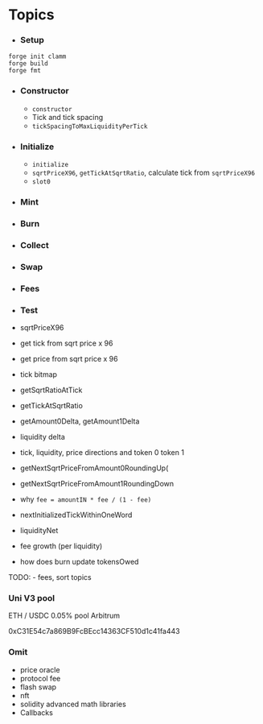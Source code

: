 # Topics

-   ### Setup

```shell
forge init clamm
forge build
forge fmt
```

-   ### Constructor
    -   `constructor`
    -   Tick and tick spacing
    -   `tickSpacingToMaxLiquidityPerTick`
-   ### Initialize
    -   `initialize`
    -   `sqrtPriceX96`, `getTickAtSqrtRatio`, calculate tick from `sqrtPriceX96`
    -   `slot0`
-   ### Mint
-   ### Burn
-   ### Collect
-   ### Swap
-   ### Fees
-   ### Test

-   sqrtPriceX96
-   get tick from sqrt price x 96
-   get price from sqrt price x 96
-   tick bitmap
-   getSqrtRatioAtTick
-   getTickAtSqrtRatio
-   getAmount0Delta, getAmount1Delta
-   liquidity delta
-   tick, liquidity, price directions and token 0 token 1
-   getNextSqrtPriceFromAmount0RoundingUp(
-   getNextSqrtPriceFromAmount1RoundingDown
-   why `fee = amountIN * fee / (1 - fee)`
-   nextInitializedTickWithinOneWord
-   liquidityNet
-   fee growth (per liquidity)
-   how does burn update tokensOwed

TODO: - fees, sort topics

### Uni V3 pool

ETH / USDC 0.05% pool Arbitrum

0xC31E54c7a869B9FcBEcc14363CF510d1c41fa443

### Omit

-   price oracle
-   protocol fee
-   flash swap
-   nft
-   solidity advanced math libraries
-   Callbacks
